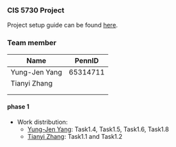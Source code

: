 ### CIS 5730 Project

Project setup guide can be found [here](https://docs.google.com/document/d/1qzdakHW9SA4m4gXnPNzm7QVoYa_4smfSQ2XxxwJhQFA/edit).

### Team member
|Name | PennID |
|---|---|
|Yung-Jen Yang| 65314711|
| Tianyi Zhang  |   |
|   |   |
|   |   |

#### phase 1
* Work distribution:
  * [Yung-Jen Yang](./contributor/README.md): Task1.4, Task1.5, Task1.6, Task1.8
  * [Tianyi Zhang](./org/README.md): Task1.1 and Task1.2


